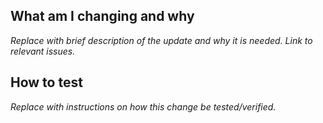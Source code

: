 ## What am I changing and why

_Replace with brief description of the update and why it is needed. Link to relevant issues._

## How to test
_Replace with instructions on how this change be tested/verified._
